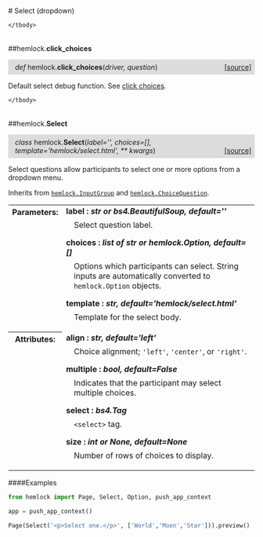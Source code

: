 <script src="https://cdn.mathjax.org/mathjax/latest/MathJax.js?config=TeX-AMS-MML_HTMLorMML" type="text/javascript"></script>

<link rel="stylesheet" href="https://assets.readthedocs.org/static/css/readthedocs-doc-embed.css" type="text/css" />

<style>
    a.src-href {
        float: right;
    }
    p.attr {
        margin-top: 0.5em;
        margin-left: 1em;
    }
    p.func-header {
        background-color: gainsboro;
        border-radius: 0.1em;
        padding: 0.5em;
        padding-left: 1em;
    }
    table.field-table {
        border-radius: 0.1em
    }
</style># Select (dropdown)

<table class="docutils field-list field-table" frame="void" rules="none">
    <col class="field-name" />
    <col class="field-body" />
    <tbody valign="top">
        
    </tbody>
</table>



##hemlock.**click_choices**

<p class="func-header">
    <i>def</i> hemlock.<b>click_choices</b>(<i>driver, question</i>) <a class="src-href" target="_blank" href="https://github.com/dsbowen/hemlock/blob/master/hemlock/qpolymorphs/select.py#L7">[source]</a>
</p>

Default select debug function. See [click choices](debug_functions.md).

<table class="docutils field-list field-table" frame="void" rules="none">
    <col class="field-name" />
    <col class="field-body" />
    <tbody valign="top">
        
    </tbody>
</table>



##hemlock.**Select**

<p class="func-header">
    <i>class</i> hemlock.<b>Select</b>(<i>label='', choices=[], template='hemlock/select.html', ** kwargs</i>) <a class="src-href" target="_blank" href="https://github.com/dsbowen/hemlock/blob/master/hemlock/qpolymorphs/select.py#L23">[source]</a>
</p>

Select questions allow participants to select one or more options from a
dropdown menu.

Inherits from [`hemlock.InputGroup`](input_group.md) and
[`hemlock.ChoiceQuestion`](question.md).

<table class="docutils field-list field-table" frame="void" rules="none">
    <col class="field-name" />
    <col class="field-body" />
    <tbody valign="top">
        <tr class="field">
    <th class="field-name"><b>Parameters:</b></td>
    <td class="field-body" width="100%"><b>label : <i>str or bs4.BeautifulSoup, default=''</i></b>
<p class="attr">
    Select question label.
</p>
<b>choices : <i>list of str or hemlock.Option, default=[]</i></b>
<p class="attr">
    Options which participants can select. String inputs are automatically converted to <code>hemlock.Option</code> objects.
</p>
<b>template : <i>str, default='hemlock/select.html'</i></b>
<p class="attr">
    Template for the select body.
</p></td>
</tr>
<tr class="field">
    <th class="field-name"><b>Attributes:</b></td>
    <td class="field-body" width="100%"><b>align : <i>str, default='left'</i></b>
<p class="attr">
    Choice alignment; <code>'left'</code>, <code>'center'</code>, or <code>'right'</code>.
</p>
<b>multiple : <i>bool, default=False</i></b>
<p class="attr">
    Indicates that the participant may select multiple choices.
</p>
<b>select : <i>bs4.Tag</i></b>
<p class="attr">
    <code>&lt;select&gt;</code> tag.
</p>
<b>size : <i>int or None, default=None</i></b>
<p class="attr">
    Number of rows of choices to display.
</p></td>
</tr>
    </tbody>
</table>

####Examples

```python
from hemlock import Page, Select, Option, push_app_context

app = push_app_context()

Page(Select('<p>Select one.</p>', ['World','Moon','Star'])).preview()
```

